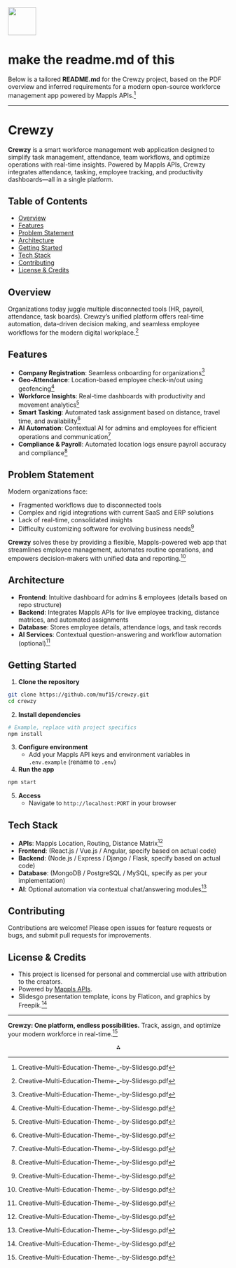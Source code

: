 <img src="https://r2cdn.perplexity.ai/pplx-full-logo-primary-dark%402x.png" style="height:64px;margin-right:32px"/>

# make the readme.md of this

Below is a tailored **README.md** for the Crewzy project, based on the PDF overview and inferred requirements for a modern open-source workforce management app powered by Mappls APIs.[^1]

***

# Crewzy

**Crewzy** is a smart workforce management web application designed to simplify task management, attendance, team workflows, and optimize operations with real-time insights. Powered by Mappls APIs, Crewzy integrates attendance, tasking, employee tracking, and productivity dashboards—all in a single platform.

## Table of Contents

- [Overview](#overview)
- [Features](#features)
- [Problem Statement](#problem-statement)
- [Architecture](#architecture)
- [Getting Started](#getting-started)
- [Tech Stack](#tech-stack)
- [Contributing](#contributing)
- [License \& Credits](#license--credits)


## Overview

Organizations today juggle multiple disconnected tools (HR, payroll, attendance, task boards). Crewzy’s unified platform offers real-time automation, data-driven decision making, and seamless employee workflows for the modern digital workplace.[^1]

## Features

- **Company Registration**: Seamless onboarding for organizations[^1]
- **Geo-Attendance**: Location-based employee check-in/out using geofencing[^1]
- **Workforce Insights**: Real-time dashboards with productivity and movement analytics[^1]
- **Smart Tasking**: Automated task assignment based on distance, travel time, and availability[^1]
- **AI Automation**: Contextual AI for admins and employees for efficient operations and communication[^1]
- **Compliance \& Payroll**: Automated location logs ensure payroll accuracy and compliance[^1]


## Problem Statement

Modern organizations face:

- Fragmented workflows due to disconnected tools
- Complex and rigid integrations with current SaaS and ERP solutions
- Lack of real-time, consolidated insights
- Difficulty customizing software for evolving business needs[^1]

**Crewzy** solves these by providing a flexible, Mappls-powered web app that streamlines employee management, automates routine operations, and empowers decision-makers with unified data and reporting.[^1]

## Architecture

- **Frontend**: Intuitive dashboard for admins \& employees (details based on repo structure)
- **Backend**: Integrates Mappls APIs for live employee tracking, distance matrices, and automated assignments
- **Database**: Stores employee details, attendance logs, and task records
- **AI Services**: Contextual question-answering and workflow automation (optional)[^1]


## Getting Started

1. **Clone the repository**

```bash
git clone https://github.com/muf15/crewzy.git
cd crewzy
```

2. **Install dependencies**

```bash
# Example, replace with project specifics
npm install
```

3. **Configure environment**
    - Add your Mappls API keys and environment variables in `.env.example` (rename to `.env`)
4. **Run the app**

```bash
npm start
```

5. **Access**
    - Navigate to `http://localhost:PORT` in your browser

## Tech Stack

- **APIs**: Mappls Location, Routing, Distance Matrix[^1]
- **Frontend**: (React.js / Vue.js / Angular, specify based on actual code)
- **Backend**: (Node.js / Express / Django / Flask, specify based on actual code)
- **Database**: (MongoDB / PostgreSQL / MySQL, specify as per your implementation)
- **AI**: Optional automation via contextual chat/answering modules[^1]


## Contributing

Contributions are welcome! Please open issues for feature requests or bugs, and submit pull requests for improvements.

## License \& Credits

- This project is licensed for personal and commercial use with attribution to the creators.
- Powered by [Mappls APIs](https://www.mappls.com/).
- Slidesgo presentation template, icons by Flaticon, and graphics by Freepik.[^1]

***

**Crewzy: One platform, endless possibilities.**
Track, assign, and optimize your modern workforce in real-time.[^1]

<div style="text-align: center">⁂</div>

[^1]: Creative-Multi-Education-Theme-_-by-Slidesgo.pdf

